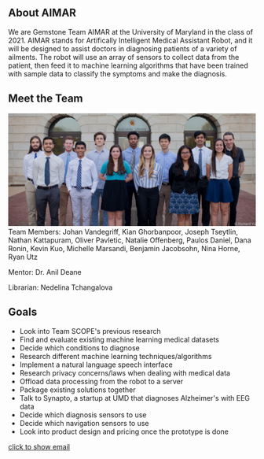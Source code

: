 ## About AIMAR

We are Gemstone Team AIMAR at the University of Maryland in the class of 2021. AIMAR stands for Artifically Intelligent Medical Assistant Robot, and it will be designed to assist doctors in diagnosing patients of a variety of ailments. The robot will use an array of sensors to collect data from the patient, then feed it to machine learning algorithms that have been trained with sample data to classify the symptoms and make the diagnosis.

## Meet the Team
![Team Picture](AIMAR.jpg)
Team Members: Johan Vandegriff, Kian Ghorbanpoor, Joseph Tseytlin, Nathan Kattapuram, Oliver Pavletic, Natalie Offenberg, Paulos Daniel, Dana Ronin, Kevin Kuo, Michelle Marsandi, Benjamin Jacobsohn, Nina Horne, Ryan Utz

Mentor: Dr. Anil Deane

Librarian: Nedelina Tchangalova

## Goals
- Look into Team SCOPE's previous research
- Find and evaluate existing machine learning medical datasets
- Decide which conditions to diagnose
- Research different machine learning techniques/algorithms
- Implement a natural language speech interface
- Research privacy concerns/laws when dealing with medical data
- Offload data processing from the robot to a server
- Package existing solutions together
- Talk to Synapto, a startup at UMD that diagnoses Alzheimer's with EEG data
- Decide which diagnosis sensors to use
- Decide which navigation sensors to use
- Look into product design and pricing once the prototype is done

<a href="#" onclick="this.innerHTML='&#x202e;'+'moc'+'&#x2e;'+'liamg'+'&#x40;'+'ramiadmu'+'&#x202d;'">click to show email</a>
